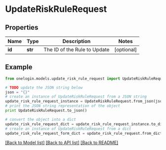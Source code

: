 # UpdateRiskRuleRequest


## Properties
Name | Type | Description | Notes
------------ | ------------- | ------------- | -------------
**id** | **str** | The ID of the Rule to Update | [optional] 

## Example

```python
from onelogin.models.update_risk_rule_request import UpdateRiskRuleRequest

# TODO update the JSON string below
json = "{}"
# create an instance of UpdateRiskRuleRequest from a JSON string
update_risk_rule_request_instance = UpdateRiskRuleRequest.from_json(json)
# print the JSON string representation of the object
print UpdateRiskRuleRequest.to_json()

# convert the object into a dict
update_risk_rule_request_dict = update_risk_rule_request_instance.to_dict()
# create an instance of UpdateRiskRuleRequest from a dict
update_risk_rule_request_form_dict = update_risk_rule_request.from_dict(update_risk_rule_request_dict)
```
[[Back to Model list]](../README.md#documentation-for-models) [[Back to API list]](../README.md#documentation-for-api-endpoints) [[Back to README]](../README.md)


